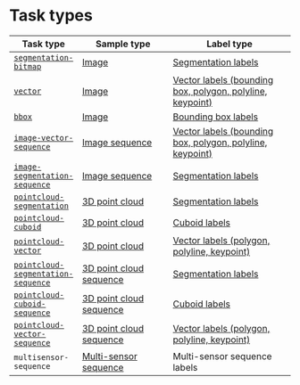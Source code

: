 # Task types

<table><thead><tr><th>Task type</th><th width="235.09967845659162">Sample type</th><th width="323.4094596855135">Label type</th></tr></thead><tbody><tr><td><a href="../how-to-annotate/label-images/image-segmentation-interface.md"><code>segmentation-bitmap</code></a></td><td><a href="sample-types/#image">Image</a></td><td><a href="label-types.md#segmentation-labels">Segmentation labels</a></td></tr><tr><td><a href="../how-to-annotate/label-images/image-vector-interface.md"><code>vector</code></a></td><td><a href="sample-types/#image">Image</a></td><td><a href="label-types.md#vector-labels-bounding-box-polygon-polyline-keypoint">Vector labels (bounding box, polygon, polyline, keypoint)</a></td></tr><tr><td><a href="../how-to-annotate/label-images/image-vector-interface.md"><code>bbox</code></a></td><td><a href="sample-types/#image">Image</a></td><td><a href="label-types.md#vector-labels-bounding-box-polygon-polyline-keypoint">Bounding box labels</a></td></tr><tr><td><a href="../how-to-annotate/label-images/image-vector-interface.md"><code>image-vector-sequence</code></a></td><td><a href="sample-types/#image-sequence">Image sequence</a></td><td><a href="label-types.md#vector-labels-bounding-box-polygon-polyline-keypoint">Vector labels (bounding box, polygon, polyline, keypoint)</a></td></tr><tr><td><a href="../how-to-annotate/label-images/image-segmentation-interface.md"><code>image-segmentation-sequence</code></a></td><td><a href="sample-types/#image-sequence">Image sequence</a></td><td><a href="label-types.md#segmentation-labels-1">Segmentation labels</a></td></tr><tr><td><a href="../how-to-annotate/label-3d-point-clouds/3d-point-cloud-segmentation-interface.md"><code>pointcloud-segmentation</code></a></td><td><a href="sample-types/#3d-point-cloud">3D point cloud</a></td><td><a href="label-types.md#segmentation-labels-2">Segmentation labels</a></td></tr><tr><td><a href="../how-to-annotate/label-3d-point-clouds/3d-point-cloud-cuboid-interface.md"><code>pointcloud-cuboid</code></a></td><td><a href="sample-types/#3d-point-cloud">3D point cloud</a></td><td><a href="label-types.md#cuboid-labels">Cuboid labels</a></td></tr><tr><td><a href="../how-to-annotate/label-3d-point-clouds/3d-point-cloud-vector-interface.md"><code>pointcloud-vector</code></a></td><td><a href="sample-types/#3d-point-cloud">3D point cloud</a></td><td><a href="label-types.md#vector-label-polygon-polyline-keypoint">Vector labels (polygon, polyline, keypoint)</a></td></tr><tr><td><a href="../how-to-annotate/label-3d-point-clouds/3d-point-cloud-segmentation-interface.md"><code>pointcloud-segmentation-sequence</code></a></td><td><a href="sample-types/#3d-point-cloud-sequence">3D point cloud sequence</a></td><td><a href="label-types.md#segmentation-labels-3">Segmentation labels</a></td></tr><tr><td><a href="../how-to-annotate/label-3d-point-clouds/3d-point-cloud-cuboid-interface.md"><code>pointcloud-cuboid-sequence</code></a></td><td><a href="sample-types/#3d-point-cloud-sequence">3D point cloud sequence</a></td><td><a href="label-types.md#cuboid-labels-1">Cuboid labels</a></td></tr><tr><td><a href="../how-to-annotate/label-3d-point-clouds/3d-point-cloud-vector-interface.md"><code>pointcloud-vector-sequence</code></a></td><td><a href="sample-types/#3d-point-cloud-sequence">3D point cloud sequence</a></td><td><a href="label-types.md#vector-label-polygon-polyline-keypoint-1">Vector labels (polygon, polyline, keypoint)</a></td></tr><tr><td><code>multisensor-sequence</code></td><td><a href="sample-types/#multi-sensor-sequence">Multi-sensor sequence</a></td><td>Multi-sensor sequence labels</td></tr></tbody></table>

